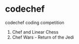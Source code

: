 # codechef
codechef coding competition

1. Chef and Linear Chess 
2. Chef Wars - Return of the Jedi
